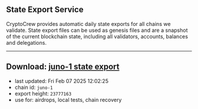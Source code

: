 ## State Export Service
CryptoCrew provides automatic daily state exports for all chains we validate. State export files can be used as genesis files and are a snapshot of the current blockchain state, including all validators, accounts, balances and delegations.

---
**Download: [juno-1 state export](https://dl-eu2.ccvalidators.com/SERVICE/juno/juno-1_export_23777163.json)**
---

- last updated: Fri Feb 07 2025 12:02:25
- chain id: `juno-1`
- export height: `23777163`
- use for: airdrops, local tests, chain recovery
